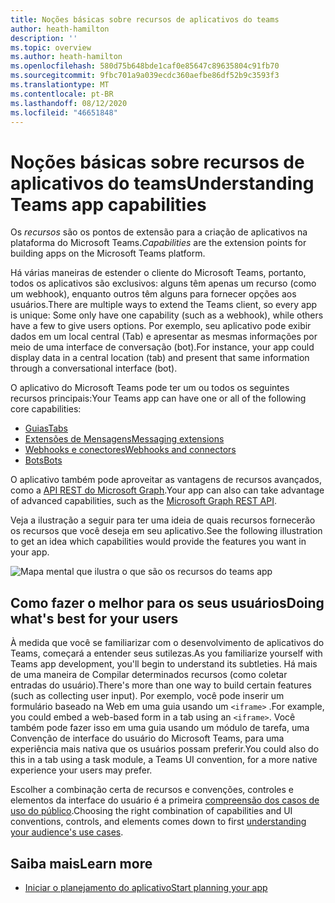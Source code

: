 ```yaml
---
title: Noções básicas sobre recursos de aplicativos do teams
author: heath-hamilton
description: ''
ms.topic: overview
ms.author: heath-hamilton
ms.openlocfilehash: 580d75b648bde1caf0e85647c89635804c91fb70
ms.sourcegitcommit: 9fbc701a9a039ecdc360aefbe86df52b9c3593f3
ms.translationtype: MT
ms.contentlocale: pt-BR
ms.lasthandoff: 08/12/2020
ms.locfileid: "46651848"
---
```

# <a name="understanding-teams-app-capabilities"></a><span data-ttu-id="4455d-102">Noções básicas sobre recursos de aplicativos do teams</span><span class="sxs-lookup"><span data-stu-id="4455d-102">Understanding Teams app capabilities</span></span>

<span data-ttu-id="4455d-103">Os *recursos* são os pontos de extensão para a criação de aplicativos na plataforma do Microsoft Teams.</span><span class="sxs-lookup"><span data-stu-id="4455d-103">*Capabilities* are the extension points for building apps on the Microsoft Teams platform.</span></span>

<span data-ttu-id="4455d-104">Há várias maneiras de estender o cliente do Microsoft Teams, portanto, todos os aplicativos são exclusivos: alguns têm apenas um recurso (como um webhook), enquanto outros têm alguns para fornecer opções aos usuários.</span><span class="sxs-lookup"><span data-stu-id="4455d-104">There are multiple ways to extend the Teams client, so every app is unique: Some only have one capability (such as a webhook), while others have a few to give users options.</span></span> <span data-ttu-id="4455d-105">Por exemplo, seu aplicativo pode exibir dados em um local central (Tab) e apresentar as mesmas informações por meio de uma interface de conversação (bot).</span><span class="sxs-lookup"><span data-stu-id="4455d-105">For instance, your app could display data in a central location (tab) and present that same information through a conversational interface (bot).</span></span>

<span data-ttu-id="4455d-106">O aplicativo do Microsoft Teams pode ter um ou todos os seguintes recursos principais:</span><span class="sxs-lookup"><span data-stu-id="4455d-106">Your Teams app can have one or all of the following core capabilities:</span></span>

* [<span data-ttu-id="4455d-107">Guias</span><span class="sxs-lookup"><span data-stu-id="4455d-107">Tabs</span></span>](../tabs/what-are-tabs.md)
* [<span data-ttu-id="4455d-108">Extensões de Mensagens</span><span class="sxs-lookup"><span data-stu-id="4455d-108">Messaging extensions</span></span>](../messaging-extensions/what-are-messaging-extensions.md)
* [<span data-ttu-id="4455d-109">Webhooks e conectores</span><span class="sxs-lookup"><span data-stu-id="4455d-109">Webhooks and connectors</span></span>](../webhooks-and-connectors/what-are-webhooks-and-connectors.md)
* [<span data-ttu-id="4455d-110">Bots</span><span class="sxs-lookup"><span data-stu-id="4455d-110">Bots</span></span>](../bots/what-are-bots.md)

<span data-ttu-id="4455d-111">O aplicativo também pode aproveitar as vantagens de recursos avançados, como a [API REST do Microsoft Graph](../graph-api/rsc/resource-specific-consent.md).</span><span class="sxs-lookup"><span data-stu-id="4455d-111">Your app can also can take advantage of advanced capabilities, such as the [Microsoft Graph REST API](../graph-api/rsc/resource-specific-consent.md).</span></span>

<span data-ttu-id="4455d-112">Veja a ilustração a seguir para ter uma ideia de quais recursos fornecerão os recursos que você deseja em seu aplicativo.</span><span class="sxs-lookup"><span data-stu-id="4455d-112">See the following illustration to get an idea which capabilities would provide the features you want in your app.</span></span>

![Mapa mental que ilustra o que são os recursos do teams app](doc-links/images/capabilities-overview.png)

## <a name="doing-whats-best-for-your-users"></a><span data-ttu-id="4455d-114">Como fazer o melhor para os seus usuários</span><span class="sxs-lookup"><span data-stu-id="4455d-114">Doing what's best for your users</span></span>

<span data-ttu-id="4455d-115">À medida que você se familiarizar com o desenvolvimento de aplicativos do Teams, começará a entender seus sutilezas.</span><span class="sxs-lookup"><span data-stu-id="4455d-115">As you familiarize yourself with Teams app development, you'll begin to understand its subtleties.</span></span> <span data-ttu-id="4455d-116">Há mais de uma maneira de Compilar determinados recursos (como coletar entradas do usuário).</span><span class="sxs-lookup"><span data-stu-id="4455d-116">There's more than one way to build certain features (such as collecting user input).</span></span> <span data-ttu-id="4455d-117">Por exemplo, você pode inserir um formulário baseado na Web em uma guia usando um `<iframe>` .</span><span class="sxs-lookup"><span data-stu-id="4455d-117">For example, you could embed a web-based form in a tab using an `<iframe>`.</span></span> <span data-ttu-id="4455d-118">Você também pode fazer isso em uma guia usando um módulo de tarefa, uma Convenção de interface do usuário do Microsoft Teams, para uma experiência mais nativa que os usuários possam preferir.</span><span class="sxs-lookup"><span data-stu-id="4455d-118">You could also do this in a tab using a task module, a Teams UI convention, for a more native experience your users may prefer.</span></span>

<span data-ttu-id="4455d-119">Escolher a combinação certa de recursos e convenções, controles e elementos da interface do usuário é a primeira [compreensão dos casos de uso do público](../concepts/design/understand-use-cases.md).</span><span class="sxs-lookup"><span data-stu-id="4455d-119">Choosing the right combination of capabilities and UI conventions, controls, and elements comes down to first [understanding your audience's use cases](../concepts/design/understand-use-cases.md).</span></span>

## <a name="learn-more"></a><span data-ttu-id="4455d-120">Saiba mais</span><span class="sxs-lookup"><span data-stu-id="4455d-120">Learn more</span></span>

* [<span data-ttu-id="4455d-121">Iniciar o planejamento do aplicativo</span><span class="sxs-lookup"><span data-stu-id="4455d-121">Start planning your app</span></span>](../concepts/extensibility-points.md)
